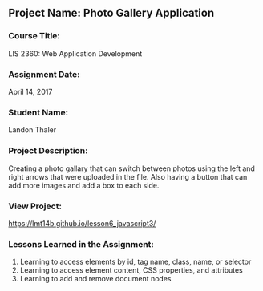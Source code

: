 ## Project Name:  Photo Gallery Application

### Course Title:
LIS 2360:  Web Application Development

### Assignment Date:  
April 14, 2017

### Student Name:  
Landon Thaler

### Project Description:
Creating a photo gallary that can switch between photos using the left and right arrows that were uploaded in the file. Also having a button that can add more images and add a box to each side.

### View Project:
https://lmt14b.github.io/lesson6_javascript3/

### Lessons Learned in the Assignment:
1. Learning to access elements by id, tag name, class, name, or selector
2. Learning to access element content, CSS properties, and attributes
3. Learning to add and remove document nodes
